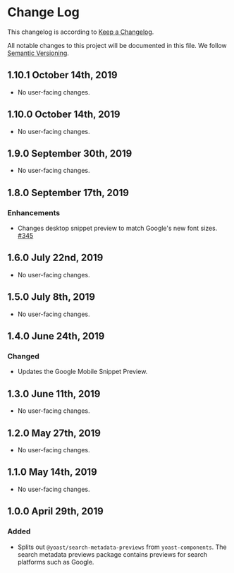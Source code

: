 # Change Log

This changelog is according to [Keep a Changelog](http://keepachangelog.com).

All notable changes to this project will be documented in this file.
We follow [Semantic Versioning](http://semver.org/).

## 1.10.1 October 14th, 2019
* No user-facing changes.

## 1.10.0 October 14th, 2019
* No user-facing changes.

## 1.9.0 September 30th, 2019
* No user-facing changes.

## 1.8.0 September 17th, 2019
### Enhancements

* Changes desktop snippet preview to match Google's new font sizes. [#345](https://github.com/Yoast/javascript/pull/345)

## 1.6.0 July 22nd, 2019

* No user-facing changes.

## 1.5.0 July 8th, 2019

* No user-facing changes.

## 1.4.0 June 24th, 2019
### Changed

* Updates the Google Mobile Snippet Preview.

## 1.3.0 June 11th, 2019

* No user-facing changes.

## 1.2.0 May 27th, 2019

* No user-facing changes.

## 1.1.0 May 14th, 2019

* No user-facing changes.

## 1.0.0 April 29th, 2019

### Added

* Splits out `@yoast/search-metadata-previews` from `yoast-components`. The search metadata previews package contains previews for search platforms such as Google.
